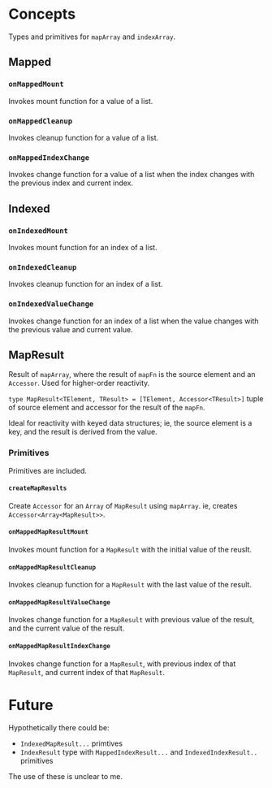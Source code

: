 # Concepts

Types and primitives for `mapArray` and `indexArray`.

## Mapped

### `onMappedMount`

Invokes mount function for a value of a list.

### `onMappedCleanup`

Invokes cleanup function for a value of a list.

### `onMappedIndexChange`

Invokes change function for a value of a list when the index changes with the previous index and current index.

## Indexed

### `onIndexedMount`

Invokes mount function for an index of a list.

### `onIndexedCleanup`

Invokes cleanup function for an index of a list.

### `onIndexedValueChange`

Invokes change function for an index of a list when the value changes with the previous value and current value.

## MapResult

Result of `mapArray`, where the result of `mapFn` is the source element and an `Accessor`. Used for higher-order reactivity.

`type MapResult<TElement, TResult> = [TElement, Accessor<TResult>]` tuple of source element and accessor for the result of the `mapFn`.

Ideal for reactivity with keyed data structures; ie, the source element is a key, and the result is derived from the value.

### Primitives

Primitives are included.

#### `createMapResults`

Create `Accessor` for an `Array` of `MapResult` using `mapArray`. ie, creates `Accessor<Array<MapResult>>`.

#### `onMappedMapResultMount`

Invokes mount function for a `MapResult` with the initial value of the reuslt.

#### `onMappedMapResultCleanup`

Invokes cleanup function for a `MapResult` with the last value of the result.

#### `onMappedMapResultValueChange`

Invokes change function for a `MapResult` with previous value of the result, and the current value of the result.

#### `onMappedMapResultIndexChange`

Invokes change function for a `MapResult`, with previous index of that `MapResult`, and current index of that `MapResult`.

# Future

Hypothetically there could be:

- `IndexedMapResult...` primtives
- `IndexResult` type with `MappedIndexResult...` and `IndexedIndexResult..` primitives

The use of these is unclear to me.
